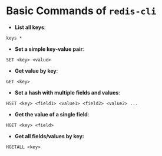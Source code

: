 # Basic Commands of `redis-cli`

* **List all keys**:

```
keys *
```

* **Set a simple key-value pair**:

```
SET <key> <value>
```

* **Get value by key**:

```
GET <key>
```

* **Set a hash with multiple fields and values**:

```
HSET <key> <field1> <value1> <field2> <value2> ...
```

* **Get the value of a single field**:

```
HGET <key> <field>
```

* **Get all fields/values by key:**

```
HGETALL <key>
```
